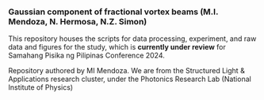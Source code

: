### Gaussian component of fractional vortex beams (M.I. Mendoza, N. Hermosa, N.Z. Simon)
This repository houses the scripts for data processing, experiment, and raw data and figures for the study, which is __currently under review__ for Samahang Pisika ng Pilipinas Conference 2024.

Repository authored by MI Mendoza. We are from the Structured Light &amp; Applications research cluster, under the Photonics Research Lab (National Institute of Physics)
